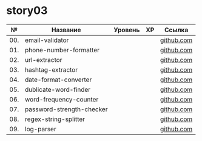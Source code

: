# story03

| №   | Название                  | Уровень | XP  | Ссылка                                     |
| --- | ------------------------- | ------- | --- | ------------------------------------------ |
| 00. | email-validator           |         |     | [github.com](./email-validator/)           |
| 01. | phone-number-formatter    |         |     | [github.com](./phone-number-formatter/)    |
| 02. | url-extractor             |         |     | [github.com](./url-extractor/)             |
| 03. | hashtag-extractor         |         |     | [github.com](./hashtag-extractor/)         |
| 04. | date-format-converter     |         |     | [github.com](./date-format-converter/)     |
| 05. | dublicate-word-finder     |         |     | [github.com](./dublicate-word-finder/)     |
| 06. | word-frequency-counter    |         |     | [github.com](./word-frequency-counter/)    |
| 07. | password-strength-checker |         |     | [github.com](./password-strength-checker/) |
| 08. | regex-string-splitter     |         |     | [github.com](./regex-string-splitter/)     |
| 09. | log-parser                |         |     | [github.com](./log-parser/)                |
